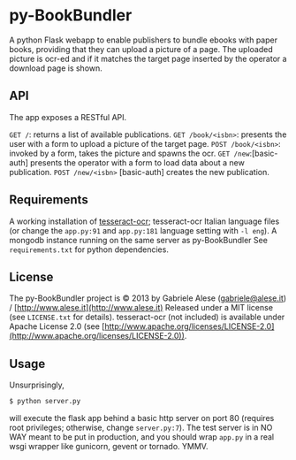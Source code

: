 py-BookBundler
=============

A python Flask webapp to enable publishers to bundle ebooks with paper books, providing that they can upload a picture of a page. The uploaded picture is ocr-ed and if it matches the target page inserted by the operator a download page is shown.

API
---
The app exposes a RESTful API.

`GET /`: returns a list of available publications.
`GET /book/<isbn>`: presents the user with a form to upload a picture of the target page.
`POST /book/<isbn>`: invoked by a form, takes the picture and spawns the ocr.
`GET /new`:[basic-auth] presents the operator with a form to load data about a new publication.
`POST /new/<isbn>` [basic-auth] creates the new publication.

Requirements
------------
A working installation of [tesseract-ocr](https://code.google.com/p/tesseract-ocr/);
tesseract-ocr Italian language files (or change the `app.py:91` and `app.py:181` language setting with `-l eng`).
A mongodb instance running on the same server as py-BookBundler
See `requirements.txt` for python dependencies.

License
-------
The py-BookBundler project is © 2013 by Gabriele Alese (gabriele@alese.it) / [http://www.alese.it](http://www.alese.it)
Released under a MIT license (see `LICENSE.txt` for details).
tesseract-ocr (not included) is available under Apache License 2.0 (see [http://www.apache.org/licenses/LICENSE-2.0](http://www.apache.org/licenses/LICENSE-2.0)).

Usage
-----

Unsurprisingly,
```bash
$ python server.py
```
will execute the flask app behind a basic http server on port 80 (requires root privileges; otherwise, change `server.py:7`). The test server is in NO WAY meant to be put in production, and you should wrap `app.py` in a real wsgi wrapper like gunicorn, gevent or tornado. YMMV.
